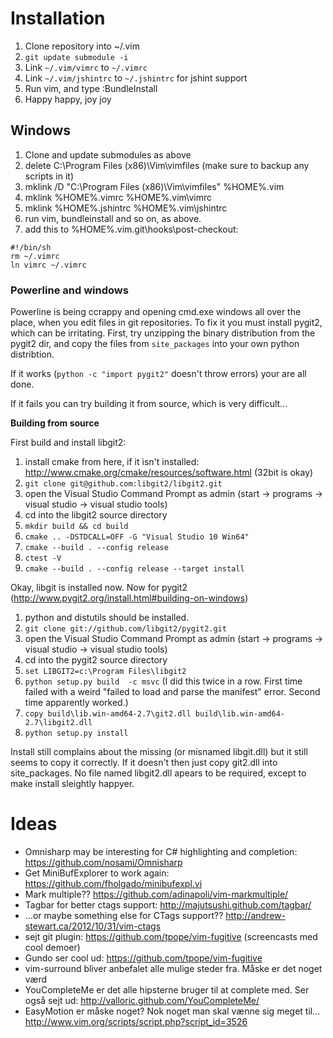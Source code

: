 ﻿# Installation

 1. Clone repository into ~/.vim
 2. `git update submodule -i`
 3. Link `~/.vim/vimrc` to `~/.vimrc`
 4. Link `~/.vim/jshintrc` to `~/.jshintrc` for jshint support
 5. Run vim, and type :BundleInstall
 6. Happy happy, joy joy

## Windows

 1. Clone and update submodules as above
 2. delete C:\Program Files (x86)\Vim\vimfiles (make sure to backup any scripts in it)
 3. mklink /D "C:\Program Files (x86)\Vim\vimfiles" %HOME%\.vim
 4. mklink %HOME%\.vimrc %HOME%\.vim\vimrc
 5. mklink %HOME%\.jshintrc %HOME%\.vim\jshintrc
 6. run vim, bundleinstall and so on, as above.
 7. add this to %HOME%\.vim\.git\hooks\post-checkout:
 ```
#!/bin/sh
rm ~/.vimrc
ln vimrc ~/.vimrc
 ```

### Powerline and windows


Powerline is being ccrappy and opening cmd.exe windows all over the place, when
you edit files in git repositories. To fix it you must install pygit2, which
can be irritating. First, try unzipping the binary distribution from the pygit2
dir, and copy the files from `site_packages` into your own python distribtion.

If it works (`python -c "import pygit2"` doesn't throw errors) your are all done.

If it fails you can try building it from source, which is very difficult...


**Building from source**

First build and install libgit2:

 1. install cmake from here, if it isn't installed: http://www.cmake.org/cmake/resources/software.html (32bit is okay)
 2. `git clone git@github.com:libgit2/libgit2.git`
 3. open the Visual Studio Command Prompt as admin (start -> programs -> visual studio -> visual studio tools)
 4. cd into the libgit2 source directory
 5. `mkdir build && cd build`
 6. `cmake .. -DSTDCALL=OFF -G "Visual Studio 10 Win64"`
 7. `cmake --build . --config release`
 8. `ctest -V`
 7. `cmake --build . --config release --target install`

Okay, libgit is installed now. Now for pygit2 (http://www.pygit2.org/install.html#building-on-windows)

 1. python and distutils should be installed.
 2. `git clone git://github.com/libgit2/pygit2.git`
 3. open the Visual Studio Command Prompt as admin (start -> programs -> visual studio -> visual studio tools)
 4. cd into the pygit2 source directory
 5. `set LIBGIT2=c:\Program Files\libgit2`
 6. `python setup.py build  -c msvc` (I did this twice in a row. First time
    failed with a weird "failed to load and parse the manifest" error. Second
    time apparently worked.)
 7. `copy build\lib.win-amd64-2.7\git2.dll build\lib.win-amd64-2.7\libgit2.dll`
 8. `python setup.py install`

Install still complains about the missing (or misnamed libgit.dll) but it still
seems to copy it correctly. If it doesn't then just copy git2.dll into
site\_packages. No file named libgit2.dll apears to be required, except to make
install sleightly happyer.


# Ideas

- Omnisharp may be interesting for C# highlighting and completion: https://github.com/nosami/Omnisharp
- Get MiniBufExplorer to work again: https://github.com/fholgado/minibufexpl.vi
- Mark multiple?? https://github.com/adinapoli/vim-markmultiple/
- Tagbar for better ctags support: http://majutsushi.github.com/tagbar/
- ...or maybe something else for CTags support?? http://andrew-stewart.ca/2012/10/31/vim-ctags
- sejt git plugin: https://github.com/tpope/vim-fugitive (screencasts med cool demoer)
- Gundo ser cool ud: https://github.com/tpope/vim-fugitive
- vim-surround bliver anbefalet alle mulige steder fra. Måske er det noget værd
- YouCompleteMe er det alle hipsterne bruger til at complete med. Ser også sejt ud: http://valloric.github.com/YouCompleteMe/
- EasyMotion er måske noget? Nok noget man skal vænne sig meget til... http://www.vim.org/scripts/script.php?script_id=3526




